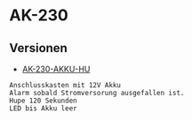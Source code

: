# AK-230 

## Versionen

* [AK-230-AKKU-HU](https://github.com/zzeroo/AK-230/tree/AK-230-AKKU-HU)
```
Anschlusskasten mit 12V Akku
Alarm sobald Stromversorung ausgefallen ist.
Hupe 120 Sekunden
LED bis Akku leer
```


